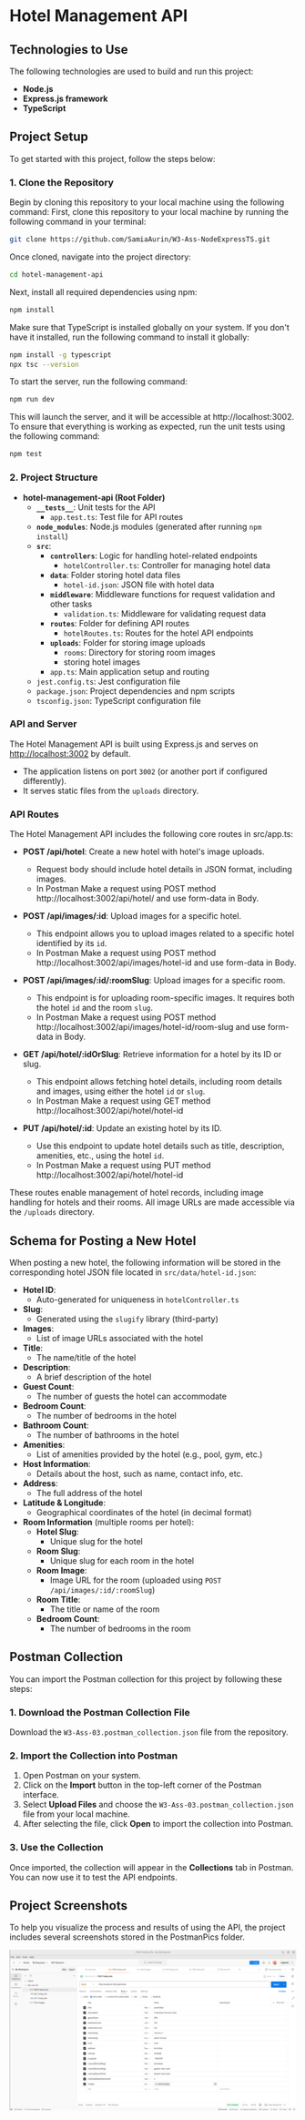 # Hotel Management API

## Technologies to Use

The following technologies are used to build and run this project:

- **Node.js**
- **Express.js framework**
- **TypeScript**

## Project Setup

To get started with this project, follow the steps below:

### 1. Clone the Repository
Begin by cloning this repository to your local machine using the following command:
First, clone this repository to your local machine by running the following command in your terminal:

```bash
git clone https://github.com/SamiaAurin/W3-Ass-NodeExpressTS.git
```
Once cloned, navigate into the project directory: 
```bash
cd hotel-management-api
```
Next, install all required dependencies using npm:
```bash
npm install
```
Make sure that TypeScript is installed globally on your system. 
If you don\'t have it installed, run the following command to install it globally:
```bash
npm install -g typescript
npx tsc --version
```
To start the server, run the following command:
```bash
npm run dev
```
This will launch the server, and it will be accessible at http://localhost:3002.
To ensure that everything is working as expected, run the unit tests using the following command:
```bash
npm test
```

### 2. Project Structure

- **hotel-management-api (Root Folder)**
  - **`__tests__`**: Unit tests for the API
    - `app.test.ts`: Test file for API routes
  - **`node_modules`**: Node.js modules (generated after running `npm install`)
  - **`src`**:
    - **`controllers`**: Logic for handling hotel-related endpoints
      - `hotelController.ts`: Controller for managing hotel data
    - **`data`**: Folder storing hotel data files
      - `hotel-id.json`: JSON file with hotel data
    - **`middleware`**: Middleware functions for request validation and other tasks
      - `validation.ts`: Middleware for validating request data
    - **`routes`**: Folder for defining API routes
      - `hotelRoutes.ts`: Routes for the hotel API endpoints
    - **`uploads`**: Folder for storing image uploads
      - `rooms`: Directory for storing room images
      -  storing hotel images
    - `app.ts`: Main application setup and routing
  - `jest.config.ts`: Jest configuration file
  - `package.json`: Project dependencies and npm scripts
  - `tsconfig.json`: TypeScript configuration file

### API and Server

The Hotel Management API is built using Express.js and serves on [http://localhost:3002](http://localhost:3002) by default.

- The application listens on port `3002` (or another port if configured differently).
- It serves static files from the `uploads` directory. 

### API Routes

The Hotel Management API includes the following core routes in src/app.ts:

- **POST /api/hotel**: Create a new hotel with hotel's image uploads.
  - Request body should include hotel details in JSON format, including images.
  - In Postman Make a request using POST method http://localhost:3002/api/hotel/ and use form-data in Body.
  
- **POST /api/images/:id**: Upload images for a specific hotel.
  - This endpoint allows you to upload images related to a specific hotel identified by its `id`.
  - In Postman Make a request using POST method http://localhost:3002/api/images/hotel-id and use   form-data in Body.

- **POST /api/images/:id/:roomSlug**: Upload images for a specific room.
  - This endpoint is for uploading room-specific images. It requires both the hotel `id` and the room `slug`.
  - In Postman Make a request using POST method http://localhost:3002/api/images/hotel-id/room-slug and use form-data in Body.
  
- **GET /api/hotel/:idOrSlug**: Retrieve information for a hotel by its ID or slug.
  - This endpoint allows fetching hotel details, including room details and images, using either the hotel `id` or `slug`.
  - In Postman Make a request using GET method http://localhost:3002/api/hotel/hotel-id 

- **PUT /api/hotel/:id**: Update an existing hotel by its ID.
  - Use this endpoint to update hotel details such as title, description, amenities, etc., using the hotel `id`.
  - In Postman Make a request using PUT method http://localhost:3002/api/hotel/hotel-id 

These routes enable management of hotel records, including image handling for hotels and their rooms. All image URLs are made accessible via the `/uploads` directory.

## Schema for Posting a New Hotel

When posting a new hotel, the following information will be stored in the corresponding hotel JSON file located in `src/data/hotel-id.json`:

- **Hotel ID**: 
  - Auto-generated for uniqueness in `hotelController.ts`
- **Slug**: 
  - Generated using the `slugify` library (third-party)
- **Images**: 
  - List of image URLs associated with the hotel
- **Title**: 
  - The name/title of the hotel
- **Description**: 
  - A brief description of the hotel
- **Guest Count**: 
  - The number of guests the hotel can accommodate
- **Bedroom Count**: 
  - The number of bedrooms in the hotel
- **Bathroom Count**: 
  - The number of bathrooms in the hotel
- **Amenities**: 
  - List of amenities provided by the hotel (e.g., pool, gym, etc.)
- **Host Information**: 
  - Details about the host, such as name, contact info, etc.
- **Address**: 
  - The full address of the hotel
- **Latitude & Longitude**: 
  - Geographical coordinates of the hotel (in decimal format)
- **Room Information** (multiple rooms per hotel):
  - **Hotel Slug**: 
    - Unique slug for the hotel
  - **Room Slug**: 
    - Unique slug for each room in the hotel
  - **Room Image**: 
    - Image URL for the room (uploaded using `POST /api/images/:id/:roomSlug`)
  - **Room Title**: 
    - The title or name of the room
  - **Bedroom Count**: 
    - The number of bedrooms in the room

## Postman Collection

You can import the Postman collection for this project by following these steps:

### 1. Download the Postman Collection File
Download the `W3-Ass-03.postman_collection.json` file from the repository.

### 2. Import the Collection into Postman
1. Open Postman on your system.
2. Click on the **Import** button in the top-left corner of the Postman interface.
3. Select **Upload Files** and choose the `W3-Ass-03.postman_collection.json` file from your local machine.
4. After selecting the file, click **Open** to import the collection into Postman.

### 3. Use the Collection
Once imported, the collection will appear in the **Collections** tab in Postman. You can now use it to test the API endpoints.

## Project Screenshots

To help you visualize the process and results of using the API, the project includes several screenshots stored in the PostmanPics folder.  

![Post a new Hotel Image](./PostmanPics/PostHotel.png)